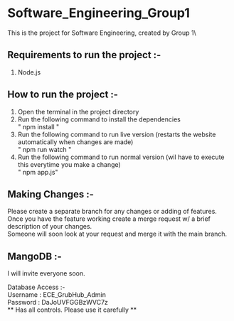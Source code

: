 # Software_Engineering_Group1
This is the project for Software Engineering, created by Group 1\


## Requirements to run the project :-
1. Node.js

## How to run the project :-
1. Open the terminal in the project directory
2. Run the following command to install the dependencies\
" npm install "
3. Run the following command to run live version (restarts the website automatically when changes are made)\
" npm run watch "
4. Run the following command to run normal version (wil have to execute this everytime you make a change)\
" npm app.js" 

## Making Changes :-
Please create a separate branch for any changes or adding of features.\
Once you have the feature working create a merge request w/ a brief description of your changes.\
Someone will soon look at your request and merge it with the main branch.

## MangoDB :-
I will invite everyone soon.

Database Access :-\
Username : ECE_GrubHub_Admin\
Password : DaJoUVFGGBzWVC7z\
** Has all controls. Please use it carefully **
